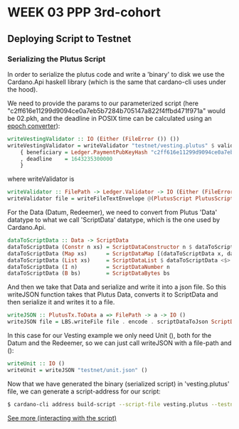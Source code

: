 # WEEK 03 PPP 3rd-cohort

## Deploying Script to Testnet

### Serializing the Plutus Script

In order to serialize the plutus code and write a 'binary' to disk we use the Cardano.Api haskell library (which is the same that cardano-cli uses under the hood).

We need to provide the params to our parameterized script (here "c2ff616e11299d9094ce0a7eb5b7284b705147a822f4ffbd471f971a" would be 02.pkh, and the deadline in POSIX time can be calculated using an [epoch converter](https://www.epochconverter.com/)):

```haskell
writeVestingValidator :: IO (Either (FileError ()) ())
writeVestingValidator = writeValidator "testnet/vesting.plutus" $ validator $ VestingParam
    { beneficiary = Ledger.PaymentPubKeyHash "c2ff616e11299d9094ce0a7eb5b7284b705147a822f4ffbd471f971a"
    , deadline    = 1643235300000
    }
```

where writeValidator is

```haskell
writeValidator :: FilePath -> Ledger.Validator -> IO (Either (FileError ()) ())
writeValidator file = writeFileTextEnvelope @(PlutusScript PlutusScriptV1) file Nothing . PlutusScriptSerialised . SBS.toShort . LBS.toStrict . serialise . Ledger.unValidatorScript
```

For the Data (Datum, Redeemer), we need to convert from Plutus 'Data' datatype to what we call 'ScriptData' datatype, which is the one used by Cardano.Api.

```haskell
dataToScriptData :: Data -> ScriptData
dataToScriptData (Constr n xs) = ScriptDataConstructor n $ dataToScriptData <$> xs
dataToScriptData (Map xs)      = ScriptDataMap [(dataToScriptData x, dataToScriptData y) | (x, y) <- xs]
dataToScriptData (List xs)     = ScriptDataList $ dataToScriptData <$> xs
dataToScriptData (I n)         = ScriptDataNumber n
dataToScriptData (B bs)        = ScriptDataBytes bs
```

And then we take that Data and serialize and write it into a json file. So this writeJSON function takes that Plutus Data, converts it to ScriptData and then serialize it and writes it to a file.

```haskell
writeJSON :: PlutusTx.ToData a => FilePath -> a -> IO ()
writeJSON file = LBS.writeFile file . encode . scriptDataToJson ScriptDataJsonDetailedSchema . dataToScriptData . PlutusTx.toData
```

In this case for our Vesting example we only need Unit (), both for the Datum and the Redeemer, so we can just call writeJSON with a file-path and ():

```haskell
writeUnit :: IO ()
writeUnit = writeJSON "testnet/unit.json" ()
```

Now that we have generated the binary (serialized script) in 'vesting.plutus' file, we can generate a script-address for our script:

```bash
$ cardano-cli address build-script --script-file vesting.plutus --testnet-magic 1097911063 --out-file vesting.addr
```

[See more (interacting with the script)](INTERACTIONS_WITH_SCRIPT.md)